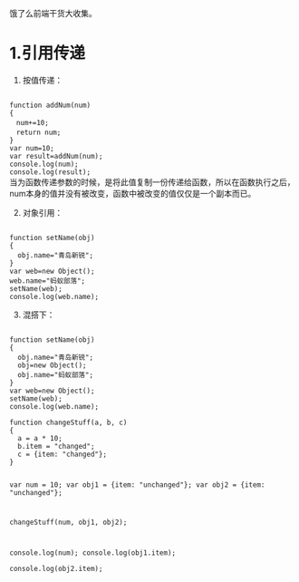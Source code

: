 饿了么前端干货大收集。

<h1>1.引用传递</h1>

1. 按值传递：

<code>
function addNum(num)
{ 
　num+=10; 
　return num; 
} 
var num=10; 
var result=addNum(num); 
console.log(num);
console.log(result);
</code>
当为函数传递参数的时候，是将此值复制一份传递给函数，所以在函数执行之后，num本身的值并没有被改变，函数中被改变的值仅仅是一个副本而已。

2. 对象引用：

<code>
function setName(obj)
{ 
  obj.name="青岛新锐"; 
} 
var web=new Object(); 
web.name="蚂蚁部落";
setName(web); 
console.log(web.name);
</code>

3. 混搭下：

<code>
function setName(obj)
{ 
  obj.name="青岛新锐"; 
  obj=new Object(); 
  obj.name="蚂蚁部落"; 
} 
var web=new Object(); 
setName(web); 
console.log(web.name);
</code>

<code>
function changeStuff(a, b, c)
{
  a = a * 10;
  b.item = "changed";
  c = {item: "changed"};
}

var num = 10;
var obj1 = {item: "unchanged"};
var obj2 = {item: "unchanged"};

changeStuff(num, obj1, obj2);

console.log(num);
console.log(obj1.item);    
console.log(obj2.item);
</code>


